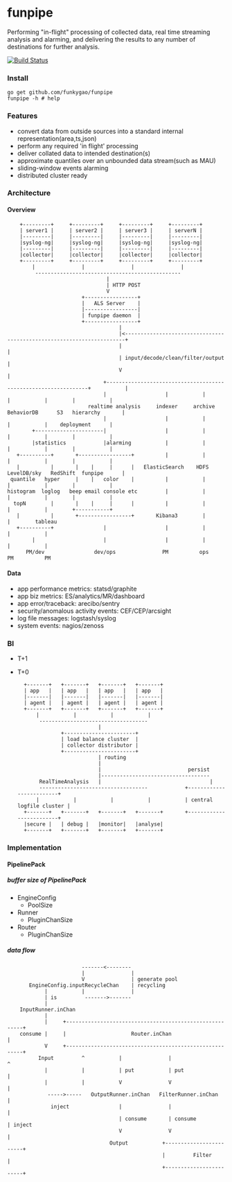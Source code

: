 funpipe
=======

Performing "in-flight" processing of collected data, real time streaming analysis and alarming, and delivering the results to any number of destinations for further analysis.

[![Build Status](https://travis-ci.org/funkygao/funpipe.png?branch=master)](https://travis-ci.org/funkygao/funpipe)

### Install

    go get github.com/funkygao/funpipe
    funpipe -h # help

### Features

*   convert data from outside sources into a standard internal representation(area,ts,json)
*   perform any required 'in flight' processing
*   deliver collated data to intended destination(s)
*   approximate quantiles over an unbounded data stream(such as MAU)
*   sliding-window events alarming
*   distributed cluster ready

### Architecture

#### Overview

        +---------+     +---------+     +---------+     +---------+
        | server1 |     | server2 |     | server3 |     | serverN |
        |---------|     |---------|     |---------|     |---------|
        |syslog-ng|     |syslog-ng|     |syslog-ng|     |syslog-ng|
        |---------|     |---------|     |---------|     |---------|
        |collector|     |collector|     |collector|     |collector|
        +---------+     +---------+     +---------+     +---------+
            |               |               |               |
             -----------------------------------------------
                                    |
                                    | HTTP POST
                                    V
                            +-----------------+
                            |   ALS Server    |
                            |-----------------| 
                            | funpipe daemon  |
                            +-----------------+
                                        |
                                        |<----------------------------------------------------------------------+
                                        |                                                                       |
                                        | input/decode/clean/filter/output                                      |
                                        V                                                                       |
                                   +----------------------------------------------------------------+           |
                                   |                   |           |           |           |        |           |
                              realtime analysis     indexer     archive    BehaviorDB      S3   hierarchy       |
                                   |                   |           |           |           |    deployment      |
            +----------------------|                   |           |           |           |        |           |
            |statistics            |alarming           |           |           |           |        |           |
       +----------+       +-----------------+          |           |           |           |        |           |
       |          |       |    |     |      |   ElasticSearch    HDFS      LevelDB/sky   RedShift  funpipe      |
     quantile   hyper     |    |   color    |          |           |           |           |        |           |
    histogram  loglog   beep email console etc         |           |           |           |        |           |
      topN        |       |    |     |      |          |           |           |           |        +-----------+
       |          |       +-----------------+       Kibana3        |           |        tableau
       +----------+                |                   |           |           |           |
            |                      |                   |           |           |           |
          PM/dev                dev/ops               PM          ops         PM          PM


#### Data

*   app performance metrics: statsd/graphite
*   app biz metrics: ES/analytics/MR/dashboard
*   app error/traceback: arecibo/sentry
*   security/anomalous activity events: CEF/CEP/arcsight
*   log file messages: logstash/syslog
*   system events: nagios/zenoss

### BI

* T+1
* T+0

        +-------+   +-------+   +-------+   +-------+
        | app   |   | app   |   | app   |   | app   |
        |-------|   |-------|   |-------|   |-------|
        | agent |   | agent |   | agent |   | agent |
        +-------+   +-------+   +-------+   +-------+
            |           |           |           |
             -----------------------------------
                                |
                    +-----------------------+
                    | load balance cluster  |
                    | collector distributor |
                    +-----------------------+
                                | routing
                                |
                                |                            persist
                                |-----------------------------------
             RealTimeAnalysis   |                                   |
             -----------------------------------            +-------------------------+
            |           |           |           |           | central logfile cluster |
        +-------+   +-------+   +-------+   +-------+       +-------------------------+
        |secure |   | debug |   |monitor|   |analyse|
        +-------+   +-------+   +-------+   +-------+

### Implementation

#### PipelinePack

##### buffer size of PipelinePack

* EngineConfig
  - PoolSize
* Runner
  - PluginChanSize
* Router
  - PluginChanSize


##### data flow

                            -------<-------- 
                            |               |
                            V               | generate pool
           EngineConfig.inputRecycleChan    | recycling
                |           |               |
                | is         ------->------- 
                |
        InputRunner.inChan
                |
                |     +--------------------------------------------------------+
        consume |     |                     Router.inChan                      |
                V     +--------------------------------------------------------+
              Input         ^           |               |                   ^
                |           |           | put           | put               |
                |           |           V               V                   |
                 ----->-----   OutputRunner.inChan   FilterRunner.inChan    |
                  inject                |               |                   |
                                        | consume       | consume           | inject
                                        V               V                   |
                                     Output           +------------------------+
                                                      |         Filter         |
                                                      +------------------------+
    
    
